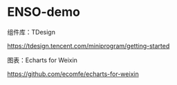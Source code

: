 # ENSO-demo

组件库：TDesign

https://tdesign.tencent.com/miniprogram/getting-started

图表：Echarts for Weixin

https://github.com/ecomfe/echarts-for-weixin